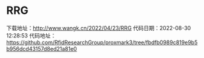# RRG
下载地址：http://www.wangk.cn/2022/04/23/RRG
代码日期：2022-08-30 12:28:53
代码地址：https://github.com/RfidResearchGroup/proxmark3/tree/fbdfb0989c819e9b5b956dcd43157d8ed21a81e0
